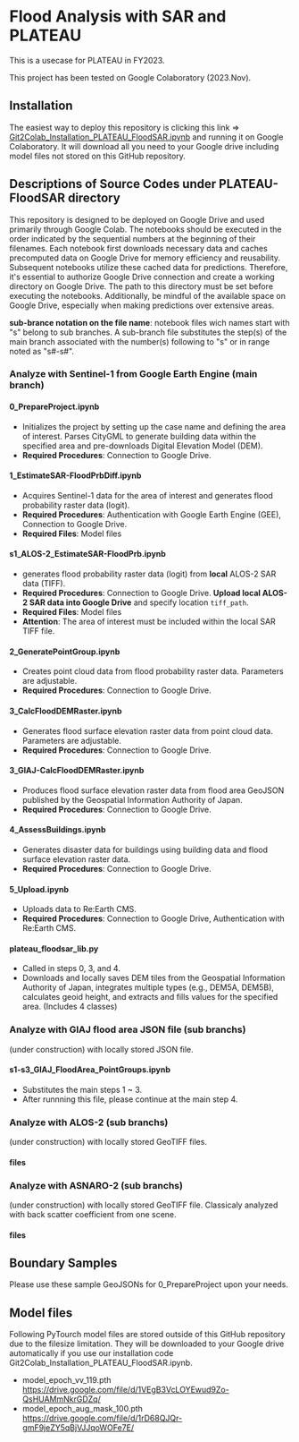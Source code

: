 # Flood Analysis with SAR and PLATEAU
This is a usecase for PLATEAU in FY2023.

This project has been tested on Google Colaboratory (2023.Nov).

## Installation
The easiest way to deploy this repository is clicking this link => <a href="https://colab.research.google.com/github/eukarya-inc/plateau-2023-uc01-satellite-analytics/blob/main/Git2Colab_Installation_PLATEAU_FloodSAR.ipynb" target="_blank">Git2Colab_Installation_PLATEAU_FloodSAR.ipynb</a> and running it on Google Colaboratory. It will download all you need to your Google drive including model files not stored on this GitHub repository. 

## Descriptions of Source Codes under PLATEAU-FloodSAR directory 
This repository is designed to be deployed on Google Drive and used primarily through Google Colab. The notebooks should be executed in the order indicated by the sequential numbers at the beginning of their filenames. Each notebook first downloads necessary data and caches precomputed data on Google Drive for memory efficiency and reusability. Subsequent notebooks utilize these cached data for predictions. Therefore, it's essential to authorize Google Drive connection and create a working directory on Google Drive. The path to this directory must be set before executing the notebooks. Additionally, be mindful of the available space on Google Drive, especially when making predictions over extensive areas.

**sub-brance notation on the file name**: notebook files wich names start with "s" belong to sub branches. A sub-branch file substitutes the step(s) of the main branch associated with the number(s) following to "s" or in range noted as "s#-s#".

### Analyze with Sentinel-1 from Google Earth Engine (main branch) 
#### 0_PrepareProject.ipynb
- Initializes the project by setting up the case name and defining the area of interest. Parses CityGML to generate building data within the specified area and pre-downloads Digital Elevation Model (DEM).
- **Required Procedures**: Connection to Google Drive.

#### 1_EstimateSAR-FloodPrbDiff.ipynb
- Acquires Sentinel-1 data for the area of interest and generates flood probability raster data (logit).
- **Required Procedures**: Authentication with Google Earth Engine (GEE), Connection to Google Drive.
- **Required Files**: Model files

#### s1_ALOS-2_EstimateSAR-FloodPrb.ipynb
- generates flood probability raster data (logit) from **local** ALOS-2 SAR data (TIFF).
- **Required Procedures**: Connection to Google Drive. **Upload local ALOS-2 SAR data into Google Drive** and specify location `tiff_path`.
- **Required Files**: Model files
- **Attention**: The area of interest must be included within the local SAR TIFF file.
  
#### 2_GeneratePointGroup.ipynb
- Creates point cloud data from flood probability raster data. Parameters are adjustable.
- **Required Procedures**: Connection to Google Drive.

#### 3_CalcFloodDEMRaster.ipynb
- Generates flood surface elevation raster data from point cloud data. Parameters are adjustable.
- **Required Procedures**: Connection to Google Drive.

#### 3_GIAJ-CalcFloodDEMRaster.ipynb
- Produces flood surface elevation raster data from flood area GeoJSON published by the Geospatial Information Authority of Japan.
- **Required Procedures**: Connection to Google Drive.

#### 4_AssessBuildings.ipynb
- Generates disaster data for buildings using building data and flood surface elevation raster data.
- **Required Procedures**: Connection to Google Drive.

#### 5_Upload.ipynb
- Uploads data to Re:Earth CMS.
- **Required Procedures**: Connection to Google Drive, Authentication with Re:Earth CMS.

#### plateau_floodsar_lib.py
- Called in steps 0, 3, and 4.
- Downloads and locally saves DEM tiles from the Geospatial Information Authority of Japan, integrates multiple types (e.g., DEM5A, DEM5B), calculates geoid height, and extracts and fills values for the specified area. (Includes 4 classes)

### Analyze with GIAJ flood area JSON file (sub branchs)
(under construction)
with locally stored JSON file.
#### s1-s3_GIAJ_FloodArea_PointGroups.ipynb
- Substitutes the main steps 1 ~ 3.
- After runnning this file, please continue at the main step 4.

### Analyze with ALOS-2 (sub branchs)
(under construction)
with locally stored GeoTIFF files. 
#### files

### Analyze with ASNARO-2 (sub branchs)
(under construction)
with locally stored GeoTIFF file. Classicaly analyzed with back scatter coefficient from one scene.
#### files

## Boundary Samples
Please use these sample GeoJSONs for 0_PrepareProject upon your needs.

## Model files
Following PyTourch model files are stored outside of this GitHub repository due to the filesize limitation. They will be downloaded to your Google drive automatically if you use our installation code Git2Colab_Installation_PLATEAU_FloodSAR.ipynb.
- model_epoch_vv_119.pth https://drive.google.com/file/d/1VEgB3VcLOYEwud9Zo-QsHUAMmNkrGDZq/
- model_epoch_aug_mask_100.pth https://drive.google.com/file/d/1rD68QJQr-gmF9jeZY5qBjVJJqoWOFe7E/
